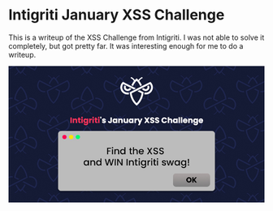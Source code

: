 
# Intigriti January XSS Challenge
 This is a writeup of the XSS Challenge from Intigriti. I was not able to solve it completely, but got pretty far. It was interesting enough for me to do a writeup.


![Image](/assets/intigritixss.jpg)
